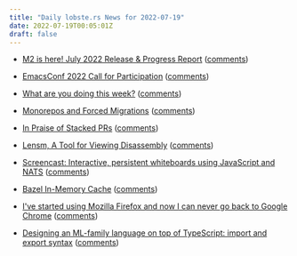 ```yaml
---
title: "Daily lobste.rs News for 2022-07-19"
date: 2022-07-19T00:05:01Z
draft: false
---
```






- [M2 is here! July 2022 Release & Progress Report](https://asahilinux.org/2022/07/july-2022-release/)
  ([comments](https://lobste.rs/s/gkpioh/m2_is_here_july_2022_release_progress))



- [EmacsConf 2022 Call for Participation](https://emacsconf.org/2022/cfp/)
  ([comments](https://lobste.rs/s/nsjffd/emacsconf_2022_call_for_participation))



- [What are you doing this week?]()
  ([comments](https://lobste.rs/s/5zrzdb/what_are_you_doing_this_week))



- [Monorepos and Forced Migrations](https://buttondown.email/j2kun/archive/monorepos-and-forced-migrations/)
  ([comments](https://lobste.rs/s/hco9x2/monorepos_forced_migrations))



- [In Praise of Stacked PRs](https://benjamincongdon.me/blog/2022/07/17/In-Praise-of-Stacked-PRs/)
  ([comments](https://lobste.rs/s/4zjln3/praise_stacked_prs))



- [Lensm, A Tool for Viewing Disassembly](https://www.storj.io/blog/lensm)
  ([comments](https://lobste.rs/s/r2yeql/lensm_tool_for_viewing_disassembly))



- [Screencast: Interactive, persistent whiteboards using JavaScript and NATS](https://rethink.synadia.com/episodes/3/)
  ([comments](https://lobste.rs/s/yzqkrc/screencast_interactive_persistent))



- [Bazel In-Memory Cache](https://sluongng.hashnode.dev/bazel-caching-explained-pt-2-bazel-in-memory-cache)
  ([comments](https://lobste.rs/s/v3yhxw/bazel_memory_cache))



- [I've started using Mozilla Firefox and now I can never go back to Google Chrome](https://www.techradar.com/in/features/ive-started-using-mozilla-firefox-and-now-i-can-never-go-back-to-google-chrome)
  ([comments](https://lobste.rs/s/ue2ayh/i_ve_started_using_mozilla_firefox_now_i))



- [Designing an ML-family language on top of TypeScript: import and export syntax](https://derw.substack.com/p/designing-an-ml-family-language-on)
  ([comments](https://lobste.rs/s/nrsudf/designing_ml_family_language_on_top))


